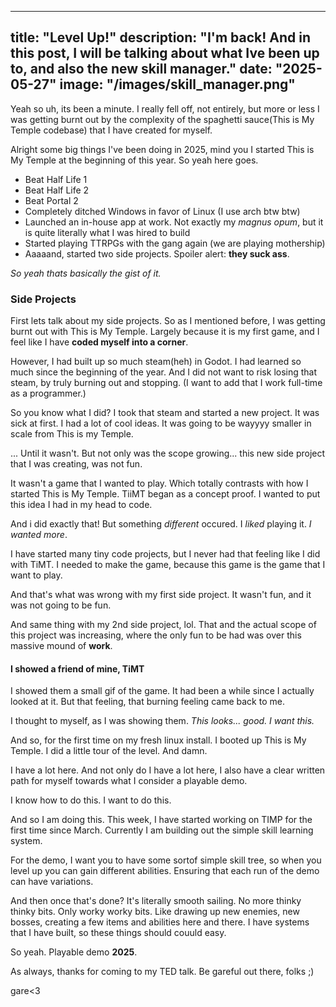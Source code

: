 
---
title: "Level Up!"
description: "I'm back! And in this post, I will be talking about what Ive been up to, and also the new skill manager."
date: "2025-05-27"
image: "/images/skill_manager.png"
---

Yeah so uh, its been a minute. I really fell off, not entirely, but more or less I was getting burnt out by the
complexity of the spaghetti sauce(This is My Temple codebase) that I have created for myself.

Alright some big things I've been doing in 2025, mind you I started This is My Temple at the beginning of this year. So yeah here goes.

- Beat Half Life 1
- Beat Half Life 2
- Beat Portal 2
- Completely ditched Windows in favor of Linux (I use arch btw btw)
- Launched an in-house app at work. Not exactly my *magnus opum*, but it is quite literally what I was hired to build
- Started playing TTRPGs with the gang again (we are playing mothership)
- Aaaaand, started two side projects. Spoiler alert: **they suck ass**.

*So yeah thats basically the gist of it.*

### Side Projects
First lets talk about my side projects. So as I mentioned before, I was getting burnt out with This is My Temple. Largely because it is my first game,
and I feel like I have **coded myself into a corner**.

However, I had built up so much steam(heh) in Godot. I had learned so much since the beginning of the year.
And I did not want to risk losing that steam, by truly burning out and stopping. (I want to add that I work full-time as a programmer.)

So you know what I did? I took that steam and started a new project. It was sick at first. I had a lot of cool ideas.
It was going to be wayyyy smaller in scale from This is my Temple.

... Until it wasn't. But not only was the scope growing... this new side project that I was creating, was not fun.

It wasn't a game that I wanted to play. Which totally contrasts with how I started This is My Temple. TiiMT began as a concept proof. I wanted to put this idea I had in my head to code.

And i did exactly that! But something *different* occured. I *liked* playing it. *I wanted more*. 

I have started many tiny code projects, but I never had that feeling like I did with TiMT. I needed to make the game, because this game is the game that I want to play.

And that's what was wrong with my first side project. It wasn't fun, and it was not going to be fun.

And same thing with my 2nd side project, lol. That and the actual scope of this project was increasing, where the only fun to be had was over this massive mound of **work**.

#### I showed a friend of mine, TiMT
I showed them a small gif of the game. It had been a while since I actually looked at it. But that feeling, that burning feeling came back to me.

I thought to myself, as I was showing them. *This looks... good. I want this.*

And so, for the first time on my fresh linux install. I booted up This is My Temple. I did a little tour of the level. And damn. 

I have a lot here. And not only do I have a lot here, I also have a clear written path for myself towards what I consider a playable demo.

I know how to do this. I want to do this.

And so I am doing this. This week, I have started working on TIMP for the first time since March. Currently I am building out the simple skill learning system.

For the demo, I want you to have some sortof simple skill tree, so when you level up you can gain different abilities. Ensuring that each run of the demo can have variations.

And then once that's done? It's literally smooth sailing. No more thinky thinky bits. Only worky worky bits. Like drawing up new enemies, new bosses, creating a few items and abilities here and there. I have systems that I have built, so these things should couuld easy.

So yeah. Playable demo **2025**.

As always, thanks for coming to my TED talk. Be gareful out there, folks ;)

gare<3